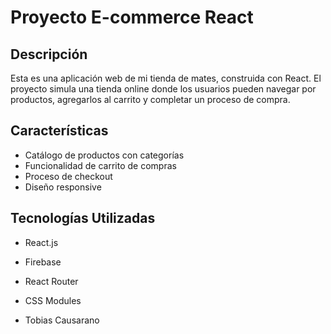 # Proyecto E-commerce React

## Descripción
Esta es una aplicación web de mi tienda de mates, construida con React. El proyecto simula una tienda online donde los usuarios pueden navegar por productos, agregarlos al carrito y completar un proceso de compra.

## Características
- Catálogo de productos con categorías
- Funcionalidad de carrito de compras
- Proceso de checkout
- Diseño responsive

## Tecnologías Utilizadas
- React.js
- Firebase
- React Router
- CSS Modules

- Tobias Causarano